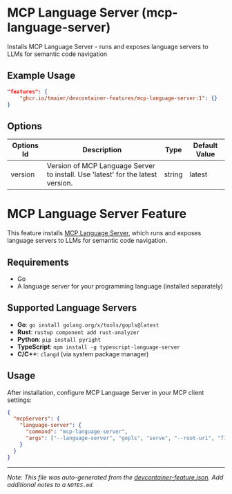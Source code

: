 
# MCP Language Server (mcp-language-server)

Installs MCP Language Server - runs and exposes language servers to LLMs for semantic code navigation

## Example Usage

```json
"features": {
    "ghcr.io/tmaier/devcontainer-features/mcp-language-server:1": {}
}
```

## Options

| Options Id | Description | Type | Default Value |
|-----|-----|-----|-----|
| version | Version of MCP Language Server to install. Use 'latest' for the latest version. | string | latest |

# MCP Language Server Feature

This feature installs [MCP Language Server](https://github.com/isaacphi/mcp-language-server), which runs and exposes language servers to LLMs for semantic code navigation.

## Requirements

- Go
- A language server for your programming language (installed separately)

## Supported Language Servers

- **Go**: `go install golang.org/x/tools/gopls@latest`
- **Rust**: `rustup component add rust-analyzer`
- **Python**: `pip install pyright`
- **TypeScript**: `npm install -g typescript-language-server`
- **C/C++**: `clangd` (via system package manager)

## Usage

After installation, configure MCP Language Server in your MCP client settings:

```json
{
  "mcpServers": {
    "language-server": {
      "command": "mcp-language-server",
      "args": ["--language-server", "gopls", "serve", "--root-uri", "file:///path/to/project"]
    }
  }
}
```

---

_Note: This file was auto-generated from the [devcontainer-feature.json](https://github.com/tmaier/devcontainer-features/blob/main/src/mcp-language-server/devcontainer-feature.json).  Add additional notes to a `NOTES.md`._
